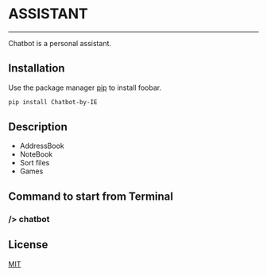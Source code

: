 # ASSISTANT
___
Chatbot іs a personal assistant.

## Installation

Use the package manager [pip](https://pip.pypa.io/en/stable/) to install foobar.

```bash
pip install Chatbot-by-IE
```

## Description

* AddressBook
* NoteBook
* Sort files
* Games


## Command to start from Terminal

### /> chatbot


## License

[MIT](https://choosealicense.com/licenses/mit/)
